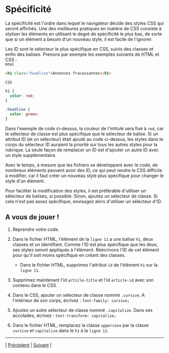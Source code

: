 # Spécificité

La spécificité est l'ordre dans lequel le navigateur décide des styles CSS qui seront affichés. Une des meilleures pratiques en matière de CSS consiste à styliser les éléments en utilisant le degré de spécificité le plus bas, de sorte que si un élément a besoin d'un nouveau style, il est facile de l'ignorer.

Les ID sont le sélecteur le plus spécifique en CSS, suivis des classes et enfin des balises. Prenons par exemple les exemples suivants de HTML et CSS :  
`Html`
```html
<h1 class="headline">Annonces fracassantes</h1>
```
`CSS`
```css
h1 {
  color: red;
}

.headline {
  color: green;
}
```

Dans l'exemple de code ci-dessus, la couleur de l'intitulé sera fixé à `red`, car le sélecteur de classe est plus spécifique que le sélecteur de balise.
Si un attribut ID (et un sélecteur) était ajouté au code ci-dessus, les styles dans le corps du sélecteur ID auraient la priorité sur tous les autres styles pour la rubrique.
La seule façon de remplacer un ID est d'ajouter un autre ID avec un style supplémentaire.


Avec le temps, à mesure que les fichiers se développent avec le code, de nombreux éléments peuvent avoir des ID, ce qui peut rendre le CSS difficile à modifier, car il faut créer un nouveau style plus spécifique pour changer le style d'un élément.

Pour faciliter la modification des styles, il est préférable d'utiliser un sélecteur de balises, si possible.
Sinon, ajoutez un sélecteur de classe. Si cela n'est pas assez spécifique, envisagez alors d'utiliser un sélecteur d'ID.

## A vous de jouer !
1. Reprendre votre code.

2. Dans le fichier HTML, l'élément de la `ligne 11` a une balise `h1`, deux classes et un identifiant.
Comme l'ID est plus spécifique que les deux, ses styles seront appliqués à l'élément.
Réécrivons l'ID de cet élément pour qu'il soit moins spécifique en créant des classes.
    - Dans le fichier HTML, supprimez l'attribut `id` de l'élément `h1` sur la `ligne 11`.

3. Supprimez maintenant l'id `article-title` et l'id `article-id` avec son contenu dans le CSS.

4. Dans le CSS, ajouter un sélecteur de classe nommé `.cursive`. A l'intérieur de son corps, écrivez :
    `font-family: cursive;`
    
5. Ajoutez un autre sélecteur de classe nommé `.capitalize`. Dans ses accolades, écrivez :
    `text-transform: capitalize;`

6. Dans le fichier HTML, remplacez la classe `uppercase` par la classe `cursive` et `capitalize` dans le `h1` à la `ligne 11`.

___
| [Précédent](./9-classes-ids.md)       | [Suivant](./11-enchainement-selecteurs.md)        |
